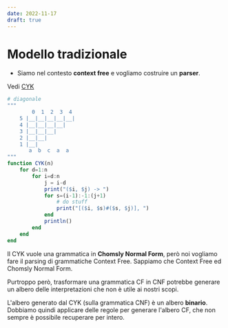 ```yaml
---
date: 2022-11-17
draft: true
---
```

# Modello tradizionale
- Siamo nel contesto **context free** e vogliamo costruire un **parser**.

Vedi [CYK](https://www.xarg.org/tools/cyk-algorithm/)



```julia
# diagonale
"""
		0  1  2  3  4
	5 |__|__|__|__|__|
	4 |__|__|__|__|
	3 |__|__|__|
	2 |__|__|
	1 |__|
	   a  b  c  a  a 
"""
function CYK(n)
	for d=1:n
		for i=d:n
			j = i-d
			print("($i, $j) -> ")
			for s=(i-1):-1:(j+1)
				# do stuff
				print("[($i, $s)#($s, $j)], ")
			end
			println()
		end
	end
end
```

Il CYK vuole una grammatica in **Chomsly Normal Form**, però noi vogliamo fare il parsing di grammatiche Context Free.
Sappiamo che Context Free ed Chomsly Normal Form.

Purtroppo però, trasformare una grammatica CF in CNF potrebbe generare un albero delle interpretazioni che non è utile ai nostri scopi.

L'albero generato dal CYK (sulla grammatica CNF) è un albero **binario**.
Dobbiamo quindi applicare delle regole per generare l'albero CF, che non sempre è possibile recuperare per intero.